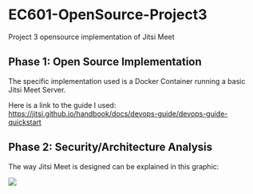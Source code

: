 # EC601-OpenSource-Project3
Project 3 opensource implementation of Jitsi Meet

## Phase 1: Open Source Implementation
The specific implementation used is a Docker Container running a basic Jitsi Meet Server. 

Here is a link to the guide I used: https://jitsi.github.io/handbook/docs/devops-guide/devops-guide-quickstart



## Phase 2: Security/Architecture Analysis
The way Jitsi Meet is designed can be explained in this graphic:

<img src="./GetCamera.png">
